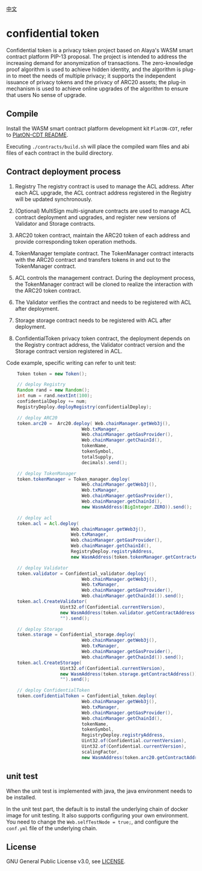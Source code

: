 [中文](./README_cn.md)

# confidential token

Confidential token is a privacy token project based on Alaya's WASM smart contract platform PIP-13 proposal. The project is intended to address the increasing demand for anonymization of transactions. The zero-knowledge proof algorithm is used to achieve hidden identity, and the algorithm is plug-in to meet the needs of multiple privacy; it supports the independent issuance of privacy tokens and the privacy of ARC20 assets; the plug-in mechanism is used to achieve online upgrades of the algorithm to ensure that users No sense of upgrade.

## Compile

Install the WASM smart contract platform development kit `PlatON-CDT`, refer to [PlatON-CDT README](https://github.com/PlatONnetwork/PlatON-CDT/blob/feature/wasm/README_cn.md).

Executing `./contracts/build.sh` will place the compiled wam files and abi files of each contract in the build directory.

## Contract deployment process

1. Registry The registry contract is used to manage the ACL address. After each ACL upgrade, the ACL contract address registered in the Registry will be updated synchronously.

2. (Optional) MultiSign multi-signature contracts are used to manage ACL contract deployment and upgrades, and register new versions of Validator and Storage contracts.

3. ARC20 token contract, maintain the ARC20 token of each address and provide corresponding token operation methods.

4. TokenManager template contract. The TokenManager contract interacts with the ARC20 contract and transfers tokens in and out to the TokenManager contract.

5. ACL controls the management contract. During the deployment process, the TokenManager contract will be cloned to realize the interaction with the ARC20 token contract.

6. The Validator verifies the contract and needs to be registered with ACL after deployment.

7. Storage storage contract needs to be registered with ACL after deployment.

8. ConfidentialToken privacy token contract, the deployment depends on the Registry contract address, the Validator contract version and the Storage contract version registered in ACL.

Code example, specific writing can refer to unit test:

```java
    Token token = new Token();

    // deploy Registry
    Random rand = new Random();
    int num = rand.nextInt(100);
    confidentialDeploy += num;
    RegistryDeploy.deployRegistry(confidentialDeploy);

    // deploy ARC20
    token.arc20 =  Arc20.deploy( Web.chainManager.getWeb3j(),
                            Web.txManager,
                            Web.chainManager.getGasProvider(),
                            Web.chainManager.getChainId(),
                            tokenName,
                            tokenSymbol,
                            totalSupply,
                            decimals).send();

    // deploy TokenManager
    token.tokenManager = Token_manager.deploy(
                            Web.chainManager.getWeb3j(),
                            Web.txManager,
                            Web.chainManager.getGasProvider(),
                            Web.chainManager.getChainId(),
                            new WasmAddress(BigInteger.ZERO)).send();

    // deploy acl
    token.acl = Acl.deploy(
                        Web.chainManager.getWeb3j(),
                        Web.txManager,
                        Web.chainManager.getGasProvider(),
                        Web.chainManager.getChainId(),
                        RegistryDeploy.registryAddress,
                        new WasmAddress(token.tokenManager.getContractAddress())).send();

    // deploy Validator
    token.validator = Confidential_validator.deploy(
                            Web.chainManager.getWeb3j(),
                            Web.txManager,
                            Web.chainManager.getGasProvider(),
                            Web.chainManager.getChainId()).send();
    token.acl.CreateValidator(
                    Uint32.of(Confidential.currentVersion),
                    new WasmAddress(token.validator.getContractAddress()),
                    "").send();

    // deploy Storage
    token.storage = Confidential_storage.deploy(
                            Web.chainManager.getWeb3j(),
                            Web.txManager,
                            Web.chainManager.getGasProvider(),
                            Web.chainManager.getChainId()).send();
    token.acl.CreateStorage(
                    Uint32.of(Confidential.currentVersion),
                    new WasmAddress(token.storage.getContractAddress()),
                    "").send();

    // deploy ConfidentialToken
    token.confidentialToken = Confidential_token.deploy(
                            Web.chainManager.getWeb3j(),
                            Web.txManager,
                            Web.chainManager.getGasProvider(),
                            Web.chainManager.getChainId(),
                            tokenName,
                            tokenSymbol,
                            RegistryDeploy.registryAddress,
                            Uint32.of(Confidential.currentVersion),
                            Uint32.of(Confidential.currentVersion),
                            scalingFactor,
                            new WasmAddress(token.arc20.getContractAddress())).send();
```

## unit test

When the unit test is implemented with java, the java environment needs to be installed.

In the unit test part, the default is to install the underlying chain of docker image for unit testing. It also supports configuring your own environment. You need to change the `Web.selfTestNode = true;`, and configure the `conf.yml` file of the underlying chain.

## License

GNU General Public License v3.0, see [LICENSE](https://github.com/PlatONnetwork/confidential-transaction/blob/master/LICENSE).
